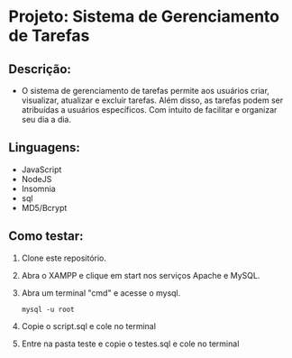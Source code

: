 # Projeto: Sistema de Gerenciamento de Tarefas

## Descrição:
 - O sistema de gerenciamento de tarefas permite aos usuários criar, visualizar, atualizar e excluir tarefas. Além disso, as tarefas podem ser atribuídas a usuários específicos. Com intuito de facilitar e organizar seu dia a dia.
 
## Linguagens:
- JavaScript
- NodeJS
- Insomnia
- sql
- MD5/Bcrypt

 ## Como testar:
  1. Clone este repositório.
  2. Abra o XAMPP e clique em start nos serviços Apache e MySQL.
  3. Abra um terminal "cmd" e acesse o mysql.
   
     ```
     mysql -u root
     ```
  4.  Copie o script.sql e cole no terminal
  5.  Entre na pasta teste e copie o testes.sql e cole no terminal


